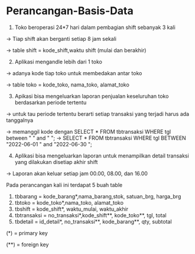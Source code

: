 # Perancangan-Basis-Data
1. Toko beroperasi 24*7 hari dalam pembagian shift sebanyak 3 kali

-> Tiap shift akan berganti setiap 8 jam sekali

-> table shift = kode_shift,waktu shift (mulai dan berakhir)

2. Aplikasi mengandle lebih dari 1 toko

-> adanya kode tiap toko untuk membedakan antar toko

-> table toko = kode_toko, nama_toko, alamat_toko

3. Apikasi bisa mengeluarkan laporan penjualan keseluruhan toko berdasarkan periode tertentu

-> untuk tau periode tertentu berarti setiap transaksi yang terjadi harus ada tanggalnya

-> memanggil kode dengan SELECT * FROM tbtransaksi WHERE tgl between " " and " ";
-> SELECT * FROM tbtransaksi WHERE tgl BETWEEN "2022-06-01 " and "2022-06-30 ";

4. Aplikasi bisa mengeluarkan laporan untuk menampilkan detail transaksi yang dilakukan disetiap akhir shift

-> Laporan akan keluar setiap jam 00.00, 08.00, dan 16.00


Pada perancangan kali ini terdapat 5 buah table
1. tbbarang = kode_barang*,nama_barang,stok, satuan_brg, harga_brg
2. tbtoko = kode_toko*,nama_toko, alamat_toko
3. tbshift = kode_shift*, waktu_mulai, waktu_akhir
4. tbtransaksi = no_transaksi*,kode_shift**, kode_toko**, tgl, total
5. tbdetail = id_detail*, no_transaksi**, kode_barang**, qty, subtotal

(*) = primary key

(**) = foreign key


